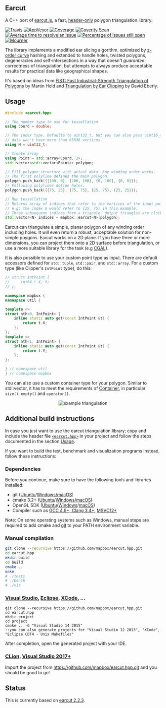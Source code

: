 ## Earcut

A C++ port of [earcut.js](https://github.com/mapbox/earcut), a fast, [header-only](https://github.com/mapbox/earcut.hpp/blob/master/include/mapbox/earcut.hpp) polygon triangulation library.

[![Travis](https://img.shields.io/travis/mapbox/earcut.hpp.svg)](https://travis-ci.org/mapbox/earcut.hpp)
[![AppVeyor](https://ci.appveyor.com/api/projects/status/a1ysrqd69mqn7coo/branch/master?svg=true)](https://ci.appveyor.com/project/Mapbox/earcut-hpp-8wm4o/branch/master)
[![Coverage](https://img.shields.io/coveralls/github/mapbox/earcut.hpp.svg)](https://coveralls.io/github/mapbox/earcut.hpp)
[![Coverity Scan](https://img.shields.io/coverity/scan/14000.svg)](https://scan.coverity.com/projects/14000)
[![Average time to resolve an issue](http://isitmaintained.com/badge/resolution/mapbox/earcut.hpp.svg)](http://isitmaintained.com/project/mapbox/earcut.hpp "Average time to resolve an issue")
[![Percentage of issues still open](http://isitmaintained.com/badge/open/mapbox/earcut.hpp.svg)](http://isitmaintained.com/project/mapbox/earcut.hpp "Percentage of issues still open")
[![Mourner](https://img.shields.io/badge/simply-awesome-brightgreen.svg)](https://github.com/mourner/projects)

The library implements a modified ear slicing algorithm, optimized by [z-order curve](http://en.wikipedia.org/wiki/Z-order_curve) hashing and extended to handle holes, twisted polygons, degeneracies and self-intersections in a way that doesn't _guarantee_ correctness of triangulation, but attempts to always produce acceptable results for practical data like geographical shapes.

It's based on ideas from [FIST: Fast Industrial-Strength Triangulation of Polygons](http://www.cosy.sbg.ac.at/~held/projects/triang/triang.html) by Martin Held and [Triangulation by Ear Clipping](http://www.geometrictools.com/Documentation/TriangulationByEarClipping.pdf) by David Eberly.

## Usage

```cpp
#include <earcut.hpp>
```
```cpp
// The number type to use for tessellation
using Coord = double;

// The index type. Defaults to uint32_t, but you can also pass uint16_t if you know that your
// data won't have more than 65536 vertices.
using N = uint32_t;

// Create array
using Point = std::array<Coord, 2>;
std::vector<std::vector<Point>> polygon;

// Fill polygon structure with actual data. Any winding order works.
// The first polyline defines the main polygon.
polygon.push_back({{100, 0}, {100, 100}, {0, 100}, {0, 0}});
// Following polylines define holes.
polygon.push_back({{75, 25}, {75, 75}, {25, 75}, {25, 25}});

// Run tessellation
// Returns array of indices that refer to the vertices of the input polygon.
// e.g: the index 6 would refer to {25, 75} in this example.
// Three subsequent indices form a triangle. Output triangles are clockwise.
std::vector<N> indices = mapbox::earcut<N>(polygon);
```

Earcut can triangulate a simple, planar polygon of any winding order including holes. It will even return a robust, acceptable solution for non-simple poygons. Earcut works on a 2D plane. If you have three or more dimensions, you can project them onto a 2D surface before triangulation, or use a more suitable library for the task (e.g [CGAL](https://doc.cgal.org/latest/Triangulation_3/index.html)).


It is also possible to use your custom point type as input. There are default accessors defined for `std::tuple`, `std::pair`, and `std::array`. For a custom type (like Clipper's `IntPoint` type), do this:

```cpp
// struct IntPoint {
//     int64_t X, Y;
// };

namespace mapbox {
namespace util {

template <>
struct nth<0, IntPoint> {
    inline static auto get(const IntPoint &t) {
        return t.X;
    };
};
template <>
struct nth<1, IntPoint> {
    inline static auto get(const IntPoint &t) {
        return t.Y;
    };
};

} // namespace util
} // namespace mapbox
```

You can also use a custom container type for your polygon. Similar to std::vector<T>, it has to meet the requirements of [Container](https://en.cppreference.com/w/cpp/named_req/Container), in particular `size()`, `empty()` and `operator[]`.

<p align="center">
  <img src="https://camo.githubusercontent.com/01836f8ba21af844c93d8d3145f4e9976025a696/68747470733a2f2f692e696d6775722e636f6d2f67314e704c54712e706e67" alt="example triangulation"/>
</p>

## Additional build instructions
In case you just want to use the earcut triangulation library; copy and include the header file [`<earcut.hpp>`](https://github.com/mapbox/earcut.hpp/blob/master/include/mapbox/earcut.hpp) in your project and follow the steps documented in the section [Usage](#usage).

If you want to build the test, benchmark and visualization programs instead, follow these instructions:

### Dependencies

Before you continue, make sure to have the following tools and libraries installed:
 * git ([Ubuntu](https://help.ubuntu.com/lts/serverguide/git.html)/[Windows/macOS](http://git-scm.com/downloads))
 * cmake 3.2+ ([Ubuntu](https://launchpad.net/~george-edison55/+archive/ubuntu/cmake-3.x)/[Windows/macOS](https://cmake.org/download/))
 * OpenGL SDK ([Ubuntu](http://packages.ubuntu.com/de/trusty/libgl1-mesa-dev)/[Windows](https://dev.windows.com/en-us/downloads/windows-10-sdk)/[macOS](https://developer.apple.com/opengl/))
 * Compiler such as [GCC 4.9+, Clang 3.4+](https://launchpad.net/~ubuntu-toolchain-r/+archive/ubuntu/test), [MSVC12+](https://www.visualstudio.com/)

Note: On some operating systems such as Windows, manual steps are required to add cmake and [git](http://blog.countableset.ch/2012/06/07/adding-git-to-windows-7-path/) to your PATH environment variable.

### Manual compilation

```bash
git clone --recursive https://github.com/mapbox/earcut.hpp.git
cd earcut.hpp
mkdir build
cd build
cmake ..
make
# ./tests
# ./bench
# ./viz
```

### [Visual Studio](https://www.visualstudio.com/), [Eclipse](https://eclipse.org/), [XCode](https://developer.apple.com/xcode/), ...

```batch
git clone --recursive https://github.com/mapbox/earcut.hpp.git
cd earcut.hpp
mkdir project
cd project
cmake .. -G "Visual Studio 14 2015"
::you can also generate projects for "Visual Studio 12 2013", "XCode", "Eclipse CDT4 - Unix Makefiles"
```
After completion, open the generated project with your IDE.


### [CLion](https://www.jetbrains.com/clion/), [Visual Studio 2017+](https://www.visualstudio.com/)

Import the project from https://github.com/mapbox/earcut.hpp.git and you should be good to go!

## Status

This is currently based on [earcut 2.2.3](https://github.com/mapbox/earcut#223-jul-8-2021).
